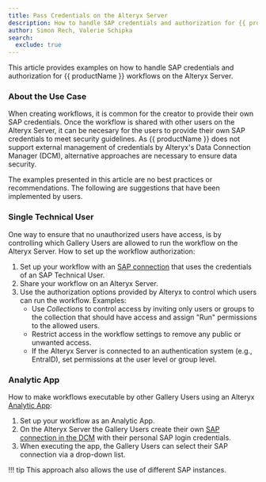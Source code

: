 ```yaml
---
title: Pass Credentials on the Alteryx Server
description: How to handle SAP credentials and authorization for {{ productName }} workflows on Alteryx Servers.
author: Simon Rech, Valerie Schipka
search:
  exclude: true
---
```



This article provides examples on how to handle SAP credentials and authorization for {{ productName }} workflows on the Alteryx Server.

### About the Use Case

When creating workflows, it is common for the creator to provide their own SAP credentials.
Once the workflow is shared with other users on the Alteryx Server, it can be necesary for the users to provide their own SAP credentials to meet security guidelines.
As {{ productName }} does not support external management of credentials by Alteryx's Data Connection Manager (DCM), alternative approaches are necessary to ensure data security.

The examples presented in this article are no best practices or recommendations. 
The following are suggestions that have been implemented by users.

<!--
### Install Xtract for Alteryx on an Alteryx Server

To use {{ productName }} with the Alteryx Server, [install {{ productName }}](../documentation/setup/installation.md) on the machine that hosts the Alteryx Server.

!!! note
	For distibuted landscapes with multiple Alteryx Server machines, e.g., worker nodes, {{ productName }} must be installed on all machines. 
	Alternatively, you can run Alteryx workflows only on dedicated Alteryx Server machines.

### DCM

Alteryx's Data Connection Manager (DCM) allows externalizing credentials from workflows and managing them centrally. 
This approach ensures that workflows do not contain embedded credentials and prevents unauthorized use of the creator's credentials.​


[SAML SSO](https://community.alteryx.com/t5/Engine-Works/Alteryx-Architectures-SAML-SSO-Authentication/ba-p/895056)

-->


<!--
The thing is we (or at least I) don't know if SSO will work with Alteryx Server or if we need to first make changes to XfA. 
We told Novartis at the time that it would work and had the confirmation that it would be implemented by dev if needed (as the deal size was big enough). 
Also, it's very difficult to reproduce this as we have only one Alteryx Server environment and that is used for demos etc. 
So we can't just experiment much with SSO there.
-->

### Single Technical User

One way to ensure that no unauthorized users have access, is by controlling which Gallery Users are allowed to run the workflow on the Alteryx Server.
How to set up the workflow authorization:

<div class="workflow" markdown>

1. Set up your workflow with an [SAP connection](../documentation/sap-connection/index.md) that uses the credentials of an SAP Technical User.
2. Share your workflow on an Alteryx Server.
3. Use the authorization options provided by Alteryx to control which users can run the workflow. Examples:
	- Use *Collections* to control access by inviting only users or groups to the collection that should have access and assign "Run" permissions to the allowed users.
	- Restrict access in the workflow settings to remove any public or unwanted access.
	- If the Alteryx Server is connected to an authentication system (e.g., EntraID), set permissions at the user level or group level.

</div>


### Analytic App

How to make workflows executable by other Gallery Users using an Alteryx [Analytic App](https://help.alteryx.com/current/en/designer/apps-and-macros/analytic-apps.html):

<div class="workflow" markdown>

1. Set up your workflow as an Analytic App.
2. On the Alteryx Server the Gallery Users create their own [SAP connection in the DCM](../documentation/sap-connection/index.md) with their personal SAP login credentials.
3. When executing the app, the Gallery Users can select their SAP connection via a drop-down list. 

</div>

!!! tip
	This approach also allows the use of different SAP instances.
